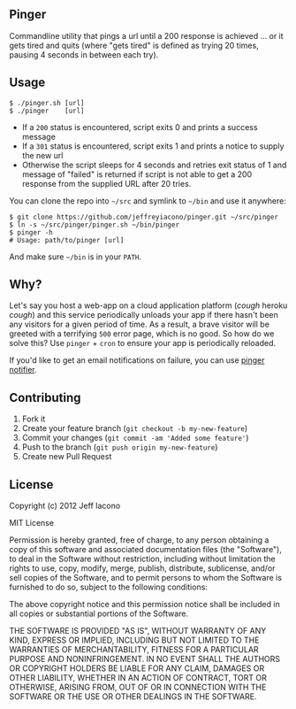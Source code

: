 ## Pinger

Commandline utility that pings a url until a 200 response is achieved ...
or it gets tired and quits (where "gets tired" is defined as trying 20 times,
pausing 4 seconds in between each try).

## Usage

    $ ./pinger.sh [url]
    $ ./pinger    [url]

- If a `200` status is encountered, script exits 0 and prints a success message
- If a `301` status is encountered, script exits 1 and prints a notice to supply
  the new url
- Otherwise the script sleeps for 4 seconds and retries
  exit status of 1 and message of "failed" is returned if script is not able to
  get a 200 response from the supplied URL after 20 tries.

You can clone the repo into `~/src` and symlink to `~/bin` and use it anywhere:

    $ git clone https://github.com/jeffreyiacono/pinger.git ~/src/pinger
    $ ln -s ~/src/pinger/pinger.sh ~/bin/pinger
    $ pinger -h
    # Usage: path/to/pinger [url]

And make sure `~/bin` is in your `PATH`.

## Why?

Let's say you host a web-app on a cloud application platform (*cough* heroku
*cough*) and this service periodically unloads your app if there hasn't been any
visitors for a given period of time. As a result, a brave visitor will be
greeted with a terrifying `500` error page, which is no good. So how do we solve
this? Use `pinger` + `cron` to ensure your app is periodically reloaded.

If you'd like to get an email notifications on failure, you can use [pinger
notifier](https://github.com/jeffreyiacono/pinger-notifier).

## Contributing

1. Fork it
2. Create your feature branch (`git checkout -b my-new-feature`)
3. Commit your changes (`git commit -am 'Added some feature'`)
4. Push to the branch (`git push origin my-new-feature`)
5. Create new Pull Request

## License

Copyright (c) 2012 Jeff Iacono

MIT License

Permission is hereby granted, free of charge, to any person obtaining
a copy of this software and associated documentation files (the
"Software"), to deal in the Software without restriction, including
without limitation the rights to use, copy, modify, merge, publish,
distribute, sublicense, and/or sell copies of the Software, and to
permit persons to whom the Software is furnished to do so, subject to
the following conditions:

The above copyright notice and this permission notice shall be
included in all copies or substantial portions of the Software.

THE SOFTWARE IS PROVIDED "AS IS", WITHOUT WARRANTY OF ANY KIND,
EXPRESS OR IMPLIED, INCLUDING BUT NOT LIMITED TO THE WARRANTIES OF
MERCHANTABILITY, FITNESS FOR A PARTICULAR PURPOSE AND
NONINFRINGEMENT. IN NO EVENT SHALL THE AUTHORS OR COPYRIGHT HOLDERS BE
LIABLE FOR ANY CLAIM, DAMAGES OR OTHER LIABILITY, WHETHER IN AN ACTION
OF CONTRACT, TORT OR OTHERWISE, ARISING FROM, OUT OF OR IN CONNECTION
WITH THE SOFTWARE OR THE USE OR OTHER DEALINGS IN THE SOFTWARE.

